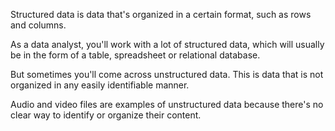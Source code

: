 Structured data is data that's organized in a certain format, such as rows and columns.

As a data analyst, you'll work with a lot of structured data, which will usually be in the form of a table, spreadsheet or relational database.

But sometimes you'll come across unstructured data. This is data that is not organized in any easily identifiable manner.

Audio and video files are examples of unstructured data because there's no clear way to identify or organize their content.
